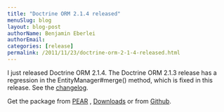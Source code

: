 ```yaml
---
title: "Doctrine ORM 2.1.4 released"
menuSlug: blog
layout: blog-post
authorName: Benjamin Eberlei
authorEmail:
categories: [release]
permalink: /2011/11/23/doctrine-orm-2-1-4-released.html
---
```

I just released Doctrine ORM 2.1.4. The Doctrine ORM 2.1.3 release has a
regression in the EntityManager\#merge() method, which is fixed in this
release. See the
[changelog](http://www.doctrine-project.org/jira/browse/DDC/fixforversion/10165).

Get the package from [PEAR](http://pear.doctrine-project.org) ,
[Downloads](http://www.doctrine-project.org/projects) or from
[Github](https://github.com/doctrine/doctrine2).
